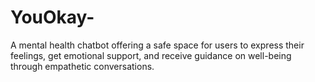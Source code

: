 # YouOkay-
A mental health chatbot offering a safe space for users to express their feelings, get emotional support, and receive guidance on well-being through empathetic conversations.
